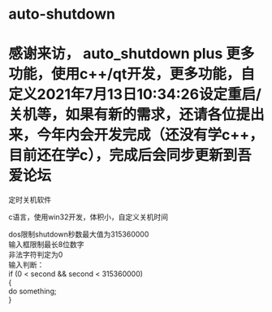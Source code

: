 # auto-shutdown  


# 感谢来访， auto_shutdown plus 更多功能，使用c++/qt开发，更多功能，自定义2021年7月13日10:34:26设定重启/关机等，如果有新的需求，还请各位提出来，今年内会开发完成（还没有学c++，目前还在学c），完成后会同步更新到吾爱论坛   

定时关机软件  

c语言，使用win32开发，体积小，自定义关机时间  



dos限制shutdown秒数最大值为315360000  
输入框限制最长8位数字  
非法字符判定为0  
输入判断：  
  if (0 < second && second < 315360000)  
  {  
    do something;  
  }  
